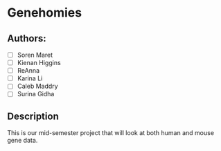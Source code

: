 # Genehomies
## Authors:
- [ ] Soren Maret
- [ ] Kienan Higgins
- [ ] ReAnna
- [ ] Karina Li
- [ ] Caleb Maddry
- [ ] Surina Gidha

## Description
This is our mid-semester project that will look at both human and mouse gene data. 

